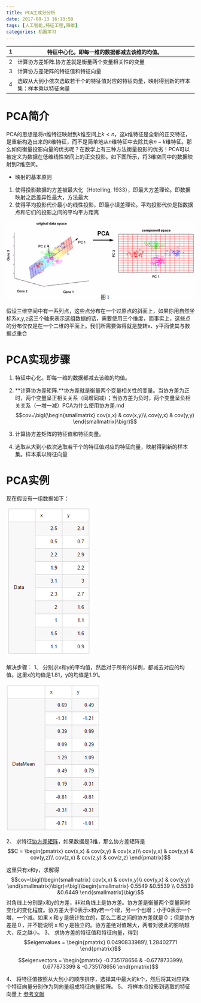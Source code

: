 ```yaml
---
title: PCA主成分分析
date: 2017-08-13 16:10:58
tags: [人工智能,特征工程,降维]
categories: 机器学习
---
```




1 | 特征中心化。即每一维的数据都减去该维的均值。
-|-
2|计算协方差矩阵.协方差就是衡量两个变量相关性的变量
3|计算协方差矩阵的特征值和特征向量
4|选取从大到小依次选取若干个的特征值对应的特征向量，映射得到新的样本集：样本乘以特征向量

<!--more-->
# PCA简介
PCA的思想是将$n$维特征映射到$k$维空间上$k<n$，这$k$维特征是全新的正交特征，是重新构造出来的$k$维特征，而不是简单地从$n$维特征中去除其余$n−k$维特征。那么如何衡量投影向量的优劣呢？在数学上有三种方法衡量投影的优劣！PCA可以被定义为数据在低维线性空间上的正交投影。如下图所示，将3维空间中的数据映射到2维空间。
- 映射的基本原则
1. 使得投影数据的⽅差被最⼤化（Hotelling, 1933），即最大方差理论。即数据映射之后差异性最大，方法最大
2. 使得平均投影代价最⼩的线性投影，即最小误差理论。平均投影代价是指数据点和它们的投影之间的平均平⽅距离

![](PCA主成分分析/PCA主成分分析-dc898119.png)

假设三维空间中有一系列点，这些点分布在一个过原点的斜面上，如果你用自然坐标系x,y,z这三个轴来表示这组数据的话，需要使用三个维度，而事实上，这些点的分布仅仅是在一个二维的平面上。我们所需要做得就是旋转x、y平面使其与数据点重合

# PCA实现步骤

1. 特征中心化。即每一维的数据都减去该维的均值。
2. **计算协方差矩阵.**协方差就是衡量两个变量相关性的变量。当协方差为正时，两个变量呈正相关关系（同增同减）；当协方差为负时，两个变量呈负相关关系（一增一减）PCA为什么使用协方差.md
$$cov=\bigl(\begin{smallmatrix}
cov(x,x) & cov(x,y)\\
cov(y,x) & cov(y,y)
\end{smallmatrix}\bigr)$$

3. 计算协方差矩阵的特征值和特征向量。
4. 选取从大到小依次选取若干个的特征值对应的特征向量，映射得到新的样本集。样本乘以特征向量

# PCA实例
现在假设有一组数据如下：

![](PCA主成分分析/PCA主成分分析-79fd8d28.png)

解决步骤：
1、 分别求x和y的平均值，然后对于所有的样例，都减去对应的均值。这里x的均值是1.81，y的均值是1.91。

![](PCA主成分分析/PCA主成分分析-81a55a1f.png)

2、 求特征[协方差矩阵](方差、协方差、协方差矩阵.md)，如果数据是3维，那么协方差矩阵是$$C = \begin{pmatrix}
cov(x,x) & cov(x,y) & cov(x,z)\\
cov(y,x) & cov(y,y) & cov(y,z)\\
cov(z,x) & cov(z,y) & cov(z,z)
\end{pmatrix}$$

这里只有x和y，求解得$$cov=\bigl(\begin{smallmatrix}
cov(x,x) & cov(x,y)\\
cov(y,x) & cov(y,y)
\end{smallmatrix}\bigr)=\bigl(\begin{smallmatrix}
0.5549 &0.5539 \\
0.5539 &0.6449
\end{smallmatrix}\bigr)$$对角线上分别是x和y的方差，非对角线上是协方差。协方差是衡量两个变量同时变化的变化程度。协方差大于0表示x和y若一个增，另一个也增；小于0表示一个增，一个减。如果ｘ和ｙ是统计独立的，那么二者之间的协方差就是０；但是协方差是０，并不能说明ｘ和ｙ是独立的。协方差绝对值越大，两者对彼此的影响越大，反之越小。
3、 求协方差的特征值和特征向量，得到$$eigenvalues = \begin{pmatrix}
0.0490833989\\
1.28402771
\end{pmatrix}$$

$$eigenvectors = \begin{pmatrix}
-0.735178656 & -0.677873399\\
0.677873399 & -0.735178656
\end{pmatrix}$$

4、 将特征值按照从大到小的顺序排序，选择其中最大的k个，然后将其对应的k个特征向量分别作为列向量组成特征向量矩阵。
5、 将样本点投影到选取的特征向量上
[参考文献](https://blog.csdn.net/u013719780/article/details/78352262)
